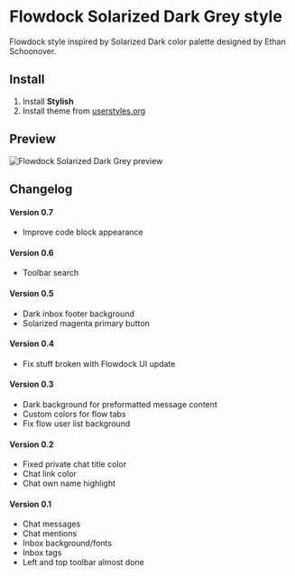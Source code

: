 # Flowdock Solarized Dark Grey style

Flowdock style inspired by Solarized Dark color palette designed by Ethan
Schoonover.

## Install

1. Install **Stylish**
2. Install theme from
   [userstyles.org](https://userstyles.org/styles/125297/flowdock-solarized-dark-grey)

## Preview

![Flowdock Solarized Dark Grey
preview](https://raw.githubusercontent.com/ristomatti/flowdock-solarized-dark/master/example-screenshot.jpg)

## Changelog

#### Version 0.7
* Improve code block appearance

#### Version 0.6
* Toolbar search

#### Version 0.5
* Dark inbox footer background
* Solarized magenta primary button

#### Version 0.4
* Fix stuff broken with Flowdock UI update

#### Version 0.3
* Dark background for preformatted message content
* Custom colors for flow tabs
* Fix flow user list background

#### Version 0.2
* Fixed private chat title color
* Chat link color
* Chat own name highlight

#### Version 0.1
* Chat messages
* Chat mentions
* Inbox background/fonts
* Inbox tags
* Left and top toolbar almost done
